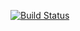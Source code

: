 [![Build Status](https://travis-ci.org/efeacer/Bootcamp-EPFL.svg?branch=master)](https://travis-ci.org/efeacer/Bootcamp-EPFL)